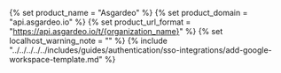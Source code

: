 {% set product_name = "Asgardeo" %}
{% set product_domain = "api.asgardeo.io" %}
{% set product_url_format = "https://api.asgardeo.io/t/{organization_name}" %}
{% set localhost_warning_note = "" %}
{% include "../../../../../includes/guides/authentication/sso-integrations/add-google-workspace-template.md" %}